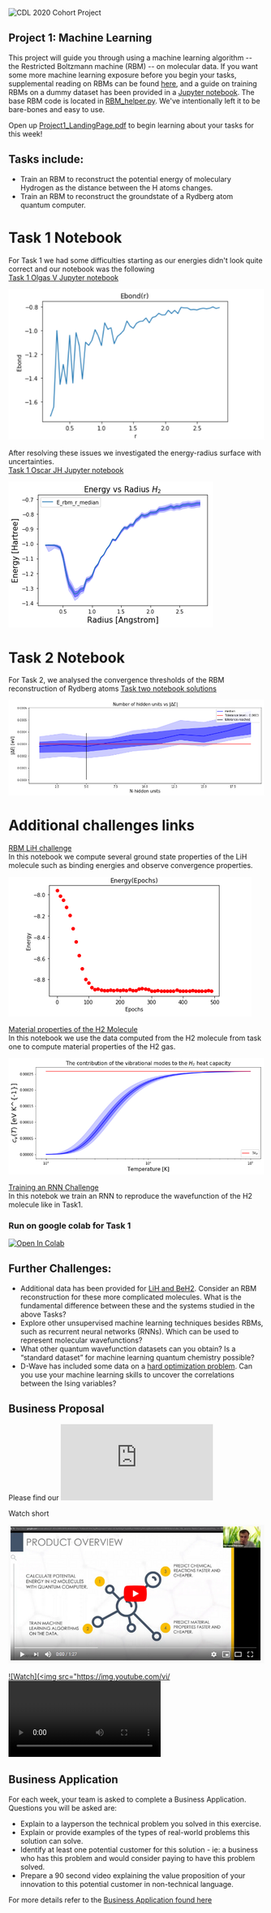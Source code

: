 ![CDL 2020 Cohort Project](../figures/CDL_logo.jpg)
## Project 1: Machine Learning

This project will guide you through using a machine learning algorithm -- the Restricted Boltzmann machine (RBM) -- on molecular data. If you want some more machine learning exposure before you begin your tasks, supplemental reading on RBMs can be found [here](\href{https://qucumber.readthedocs.io/en/stable/_static/RBM_tutorial.pdf}), and a guide on training RBMs on a dummy dataset has been provided in a [Jupyter notebook](https://github.com/CDL-Quantum/CohortProject_2020/blob/master/Project_1_RBM_and_Tomography/RBM_train_dummy_dataset.ipynb). The base RBM code is located in [RBM_helper.py](https://github.com/CDL-Quantum/CohortProject_2020/blob/master/Project_1_RBM_and_Tomography/RBM_helper.py). We've intentionally left it to be bare-bones and easy to use.

Open up [Project1_LandingPage.pdf](https://github.com/CDL-Quantum/CohortProject_2020/blob/master/Project_1_RBM_and_Tomography/Project1_LandingPage.pdf) to begin learning about your tasks for this week!

## Tasks include:
* Train an RBM to reconstruct the potential energy of moleculary Hydrogen as the distance between the H atoms changes.
* Train an RBM to reconstruct the groundstate of a Rydberg atom quantum computer.


# Task 1 Notebook 

For Task 1 we had some difficulties starting as our energies didn't look quite correct and our notebook was the following  
[Task 1 Olgas V Jupyter notebook](https://github.com/olgOk/CohortProject_2020/blob/master/Project_1_RBM_and_Tomography/Task1_Olga_V.ipynb) 

![Ebondr](../figures/Olga-Task-1.png)

After resolving these issues we investigated the energy-radius surface with uncertainties.  
[Task 1 Oscar JH Jupyter notebook](https://github.com/olgOk/CohortProject_2020/blob/master/Project_1_RBM_and_Tomography/Task1_Oscar_JH.ipynb) 


![EvsR](../figures/energy-vs-radius.png)


# Task 2 Notebook  
For Task 2, we analysed the convergence thresholds of the RBM reconstruction of Rydberg atoms
[ Task two notebook solutions](https://github.com/olgOk/CohortProject_2020/blob/master/Project_1_RBM_and_Tomography/Task2.ipynb)

![Task2](../figures/number-hidden-units.png)

# Additional challenges links
[RBM LiH challenge](https://github.com/olgOk/CohortProject_2020/blob/master/datasets/qubit_molecules/LiH/lithium_reconstruction.ipynb)   
In this notebook we compute several ground state properties of the LiH molecule such as binding energies and observe convergence properties.

![LiH](../figures/energy-epochs.png)

[Material properties of the H2 Molecule](https://github.com/olgOk/CohortProject_2020/blob/oscar_JH_task_1_and_2/Project_1_RBM_and_Tomography/Physics_properties_of_the_H2_molecule.ipynb)  
In this notebook we use the data computed from the H2 molecule from task one to compute material properties of the H2 gas. 

![Temp](../figures/temp.png)

[Training an RNN Challenge](https://github.com/olgOk/CohortProject_2020/blob/master/Project_1_RBM_and_Tomography/Train_RNN_Challenge2.ipynb)  
In this notebok we train an RNN to reproduce the wavefunction of the H2 molecule like in Task1.  

### Run on google colab for Task 1
[![Open In Colab](https://colab.research.google.com/assets/colab-badge.svg)](https://colab.research.google.com/github/olgOk/CohortProject_2020/blob/master/Project_1_RBM_and_Tomography/Task1_Oscar_JH.ipynb)

## Further Challenges:
* Additional data has been provided for 
[LiH and BeH2](https://github.com/CDL-Quantum/CohortProject_2020/tree/master/datasets/qubit_molecules).
Consider an RBM reconstruction for these more complicated molecules.  What is the fundamental difference between these and the systems studied in the above Tasks?
* Explore other unsupervised machine learning techniques besides RBMs, such as recurrent neural networks (RNNs). Which can be used to represent molecular wavefunctions?
* What other quantum wavefunction datasets can you obtain? Is a “standard dataset” for machine learning quantum chemistry possible?
* D-Wave has included some data on a 
[hard optimization problem](https://github.com/CDL-Quantum/CohortProject_2020/tree/master/datasets/IsingSamplesDW). 
Can you use your machine learning skills to uncover the correlations between the Ising variables?

## Business Proposal 

Please find our ![business proposal here.](https://github.com/olgOk/CohortProject_2020/blob/master/Project_1_RBM_and_Tomography/Business_Application.md)

Watch short 

[![Introduction](../figures/video.png)](https://www.youtube.com/watch?v=W_8T6jdNLPs&feature=youtu.be)

[![Watch](<img src="https://img.youtube.com/vi/<VIDEO ID>/maxresdefault.jpg")](https://youtu.be/W_8T6jdNLPs)

## Business Application
For each week, your team is asked to complete a Business Application. Questions you will be asked are:

* Explain to a layperson the technical problem you solved in this exercise.
* Explain or provide examples of the types of real-world problems this solution can solve.
* Identify at least one potential customer for this solution - ie: a business who has this problem and would consider paying to have this problem solved.
* Prepare a 90 second video explaining the value proposition of your innovation to this potential customer in non-technical language.

For more details refer to the [Business Application found here](./Business_Application.md)
